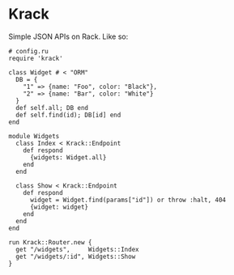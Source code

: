 # Krack

Simple JSON APIs on Rack. Like so:

    # config.ru
    require 'krack'
    
    class Widget # < "ORM"
      DB = {
        "1" => {name: "Foo", color: "Black"},
        "2" => {name: "Bar", color: "White"}
      }
      def self.all; DB end
      def self.find(id); DB[id] end
    end
    
    module Widgets
      class Index < Krack::Endpoint
        def respond
          {widgets: Widget.all}
        end
      end
    
      class Show < Krack::Endpoint
        def respond
          widget = Widget.find(params["id"]) or throw :halt, 404
          {widget: widget}
        end
      end
    end
    
    run Krack::Router.new {
      get "/widgets",     Widgets::Index
      get "/widgets/:id", Widgets::Show
    }